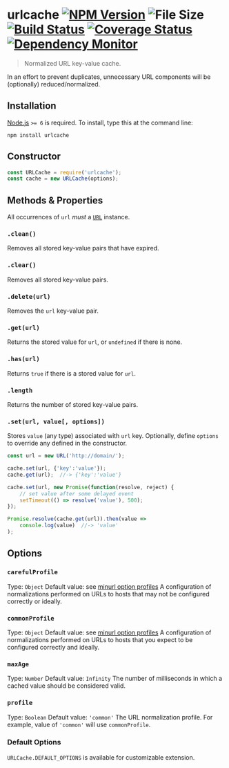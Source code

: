 # urlcache [![NPM Version][npm-image]][npm-url] ![File Size][filesize-image] [![Build Status][travis-image]][travis-url] [![Coverage Status][coveralls-image]][coveralls-url] [![Dependency Monitor][greenkeeper-image]][greenkeeper-url]

> Normalized URL key-value cache.


In an effort to prevent duplicates, unnecessary URL components will be (optionally) reduced/normalized.


## Installation

[Node.js](http://nodejs.org/) `>= 6` is required. To install, type this at the command line:
```shell
npm install urlcache
```


## Constructor
```js
const URLCache = require('urlcache');
const cache = new URLCache(options);
```


## Methods & Properties

All occurrences of `url` *must* a [`URL`](https://developer.mozilla.org/en/docs/Web/API/URL/) instance.

### `.clean()`
Removes all stored key-value pairs that have expired.

### `.clear()`
Removes all stored key-value pairs.

### `.delete(url)`
Removes the `url` key-value pair.

### `.get(url)`
Returns the stored value for `url`, or `undefined` if there is none.

### `.has(url)`
Returns `true` if there is a stored value for `url`.

### `.length`
Returns the number of stored key-value pairs.

### `.set(url, value[, options])`
Stores `value` (any type) associated with `url` key. Optionally, define `options` to override any defined in the constructor.
```js
const url = new URL('http://domain/');

cache.set(url, {'key':'value'});
cache.get(url);  //-> {'key':'value'}

cache.set(url, new Promise(function(resolve, reject) {
    // set value after some delayed event
    setTimeout(() => resolve('value'), 500);
});

Promise.resolve(cache.get(url)).then(value =>
    console.log(value)  //-> 'value'
);
```


## Options

### `carefulProfile`
Type: `Object`
Default value: see [minurl option profiles](https://npmjs.com/minurl#option-profiles)
A configuration of normalizations performed on URLs to hosts that may not be configured correctly or ideally.

### `commonProfile`
Type: `Object`
Default value: see [minurl option profiles](https://npmjs.com/minurl#option-profiles)
A configuration of normalizations performed on URLs to hosts that you expect to be configured correctly and ideally.

### `maxAge`
Type: `Number`
Default value: `Infinity`
The number of milliseconds in which a cached value should be considered valid.

### `profile`
Type: `Boolean`
Default value: `'common'`
The URL normalization profile. For example, value of `'common'` will use `commonProfile`.

### Default Options
`URLCache.DEFAULT_OPTIONS` is available for customizable extension.


[npm-image]: https://img.shields.io/npm/v/urlcache.svg
[npm-url]: https://npmjs.org/package/urlcache
[filesize-image]: https://img.shields.io/badge/size-3kB%20gzipped-blue.svg
[travis-image]: https://img.shields.io/travis/stevenvachon/urlcache.svg
[travis-url]: https://travis-ci.org/stevenvachon/urlcache
[coveralls-image]: https://img.shields.io/coveralls/stevenvachon/urlcache.svg
[coveralls-url]: https://coveralls.io/github/stevenvachon/urlcache
[greenkeeper-image]: https://badges.greenkeeper.io/stevenvachon/urlcache.svg
[greenkeeper-url]: https://greenkeeper.io/
